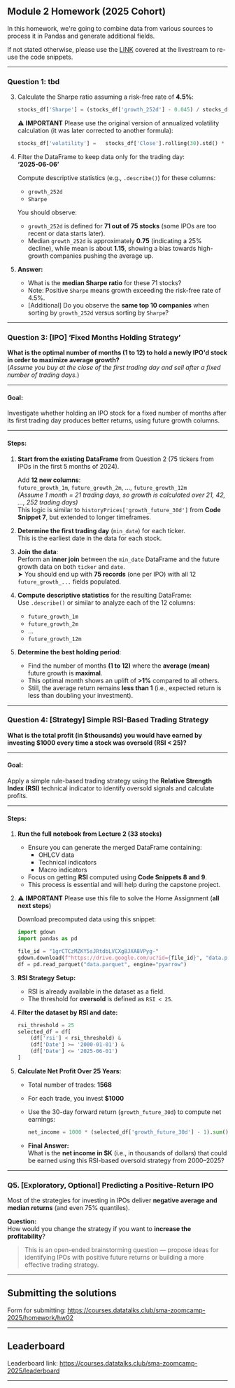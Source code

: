 ## Module 2 Homework (2025 Cohort)

In this homework, we're going to combine data from various sources to process it in Pandas and generate additional fields.

If not stated otherwise, please use the [LINK](https://github.com/DataTalksClub/stock-markets-analytics-zoomcamp/blob/main/02-dataframe-analysis/%5B2025%5D_Module_02_Colab_Working_with_the_data.ipynb) covered at the livestream to re-use the code snippets.

---
### Question 1: tbd


3. Calculate the Sharpe ratio assuming a risk-free rate of **4.5%**:

   ```python
   stocks_df['Sharpe'] = (stocks_df['growth_252d'] - 0.045) / stocks_df['volatility']
   ```

   ⚠️ **IMPORTANT** Please use the original version of annualized volatility calculation (it was later corrected to another formula):
   ```python
   stocks_df['volatility'] =   stocks_df['Close'].rolling(30).std() * np.sqrt(252)
   ```
4. Filter the DataFrame to keep data only for the trading day:  
   **‘2025-06-06’**

   Compute descriptive statistics (e.g., `.describe()`) for these columns:  
   - `growth_252d`  
   - `Sharpe`

   You should observe:  
   - `growth_252d` is defined for **71 out of 75 stocks** (some IPOs are too recent or data starts later).  
   - Median `growth_252d` is approximately **0.75** (indicating a 25% decline), while mean is about **1.15**, showing a bias towards high-growth companies pushing the average up.

5. **Answer:**  
   - What is the **median Sharpe ratio** for these 71 stocks?  
   - Note: Positive `Sharpe` means growth exceeding the risk-free rate of 4.5%.  
   - [Additional] Do you observe the **same top 10 companies** when sorting by `growth_252d` versus sorting by `Sharpe`?

---
### Question 3: [IPO] ‘Fixed Months Holding Strategy’

**What is the optimal number of months (1 to 12) to hold a newly IPO'd stock in order to maximize average growth?**  
(*Assume you buy at the close of the first trading day and sell after a fixed number of trading days.*)


---

#### Goal:
Investigate whether holding an IPO stock for a fixed number of months after its first trading day produces better returns, using future growth columns.

---

#### Steps:

1. **Start from the existing DataFrame** from Question 2 (75 tickers from IPOs in the first 5 months of 2024).  

   Add **12 new columns**:  
   `future_growth_1m`, `future_growth_2m`, ..., `future_growth_12m`  
   *(Assume 1 month = 21 trading days, so growth is calculated over 21, 42, ..., 252 trading days)*  
   This logic is similar to `historyPrices['growth_future_30d']` from **Code Snippet 7**, but extended to longer timeframes.

2. **Determine the first trading day** (`min_date`) for each ticker.  
   This is the earliest date in the data for each stock.

3. **Join the data**:  
   Perform an **inner join** between the `min_date` DataFrame and the future growth data on both `ticker` and `date`.  
   ➤ You should end up with **75 records** (one per IPO) with all 12 `future_growth_...` fields populated.

4. **Compute descriptive statistics** for the resulting DataFrame:  
   Use `.describe()` or similar to analyze each of the 12 columns:  
   - `future_growth_1m`  
   - `future_growth_2m`  
   - ...  
   - `future_growth_12m`  

5. **Determine the best holding period**:  
   - Find the number of months **(1 to 12)** where the **average (mean)** future growth is **maximal**.  
   - This optimal month shows an uplift of **>1%** compared to all others.  
   - Still, the average return remains **less than 1** (i.e., expected return is less than doubling your investment).


---
### Question 4: [Strategy] Simple RSI-Based Trading Strategy


**What is the total profit (in $thousands) you would have earned by investing $1000 every time a stock was oversold (RSI < 25)?**


---

#### Goal:
Apply a simple rule-based trading strategy using the **Relative Strength Index (RSI)** technical indicator to identify oversold signals and calculate profits.

---


#### Steps:

1. **Run the full notebook from Lecture 2 (33 stocks)**  
   - Ensure you can generate the merged DataFrame containing:  
     - OHLCV data  
     - Technical indicators  
     - Macro indicators  
   - Focus on getting **RSI** computed using **Code Snippets 8 and 9**.  
   - This process is essential and will help during the capstone project.

2. ⚠️ **IMPORTANT** Please use this file to solve the Home Assignment (**all next steps**)
 
   Download precomputed data using this snippet:

   ```python
   import gdown
   import pandas as pd

   file_id = "1grCTCzMZKY5sJRtdbLVCXg8JXA8VPyg-"
   gdown.download(f"https://drive.google.com/uc?id={file_id}", "data.parquet", quiet=False)
   df = pd.read_parquet("data.parquet", engine="pyarrow")

3. **RSI Strategy Setup:**  
   - RSI is already available in the dataset as a field.  
   - The threshold for **oversold** is defined as `RSI < 25`.

4. **Filter the dataset by RSI and date:**  
   ```python
   rsi_threshold = 25
   selected_df = df[
       (df['rsi'] < rsi_threshold) &
       (df['Date'] >= '2000-01-01') &
       (df['Date'] <= '2025-06-01')
   ]
5. **Calculate Net Profit Over 25 Years:**  
   - Total number of trades: **1568**  
   - For each trade, you invest **$1000**  
   - Use the 30-day forward return (`growth_future_30d`) to compute net earnings:  
     ```python
     net_income = 1000 * (selected_df['growth_future_30d'] - 1).sum()
     ```

   - **Final Answer:**  
     What is the **net income in $K** (i.e., in thousands of dollars) that could be earned using this RSI-based oversold strategy from 2000–2025?
---
### Q5. [Exploratory, Optional] Predicting a Positive-Return IPO

Most of the strategies for investing in IPOs deliver **negative average and median returns** (and even 75% quantiles).

**Question:**  
How would you change the strategy if you want to **increase the profitability**?

> This is an open-ended brainstorming question — propose ideas for identifying IPOs with positive future returns or building a more effective trading strategy.
     
---
## Submitting the solutions

Form for submitting: https://courses.datatalks.club/sma-zoomcamp-2025/homework/hw02

---
## Leaderboard

Leaderboard link: https://courses.datatalks.club/sma-zoomcamp-2025/leaderboard

---